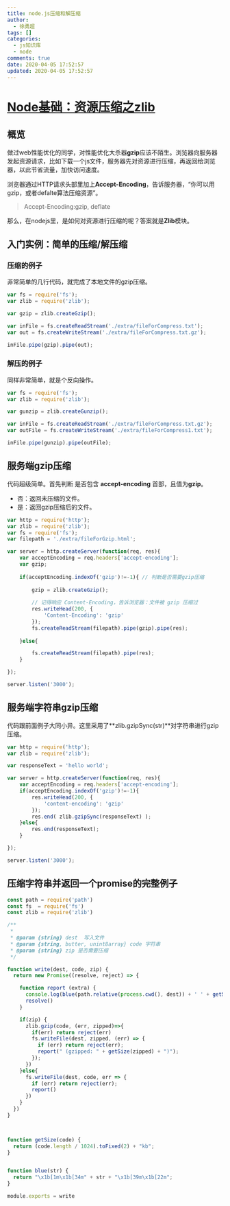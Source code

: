 ```yaml
---
title: node.js压缩和解压缩
author:
  - 徐勇超
tags: []
categories:
  - js知识库
  - node
comments: true
date: 2020-04-05 17:52:57
updated: 2020-04-05 17:52:57
---
```


# [Node基础：资源压缩之zlib](https://www.cnblogs.com/chyingp/p/6029054.html)

## 概览

做过web性能优化的同学，对性能优化大杀器**gzip**应该不陌生。浏览器向服务器发起资源请求，比如下载一个js文件，服务器先对资源进行压缩，再返回给浏览器，以此节省流量，加快访问速度。

浏览器通过HTTP请求头部里加上**Accept-Encoding**，告诉服务器，“你可以用gzip，或者defalte算法压缩资源”。

> Accept-Encoding:gzip, deflate

那么，在nodejs里，是如何对资源进行压缩的呢？答案就是**Zlib**模块。

## 入门实例：简单的压缩/解压缩

### 压缩的例子

非常简单的几行代码，就完成了本地文件的gzip压缩。

```javascript
var fs = require('fs');
var zlib = require('zlib');

var gzip = zlib.createGzip();

var inFile = fs.createReadStream('./extra/fileForCompress.txt');
var out = fs.createWriteStream('./extra/fileForCompress.txt.gz');

inFile.pipe(gzip).pipe(out);
```

<!-- more -->

### 解压的例子

同样非常简单，就是个反向操作。

```javascript
var fs = require('fs');
var zlib = require('zlib');

var gunzip = zlib.createGunzip();

var inFile = fs.createReadStream('./extra/fileForCompress.txt.gz');
var outFile = fs.createWriteStream('./extra/fileForCompress1.txt');

inFile.pipe(gunzip).pipe(outFile);
```

## 服务端gzip压缩

代码超级简单。首先判断 是否包含 **accept-encoding** 首部，且值为**gzip**。

- 否：返回未压缩的文件。
- 是：返回gzip压缩后的文件。

```javascript
var http = require('http');
var zlib = require('zlib');
var fs = require('fs');
var filepath = './extra/fileForGzip.html';

var server = http.createServer(function(req, res){
	var acceptEncoding = req.headers['accept-encoding'];
	var gzip;
	
	if(acceptEncoding.indexOf('gzip')!=-1){	// 判断是否需要gzip压缩
		
		gzip = zlib.createGzip();
		
		// 记得响应 Content-Encoding，告诉浏览器：文件被 gzip 压缩过
		res.writeHead(200, {
			'Content-Encoding': 'gzip'
		});
		fs.createReadStream(filepath).pipe(gzip).pipe(res);
	
	}else{

		fs.createReadStream(filepath).pipe(res);
	}

});

server.listen('3000');
```

## 服务端字符串gzip压缩

代码跟前面例子大同小异。这里采用了**zlib.gzipSync(str)**对字符串进行gzip压缩。

```javascript
var http = require('http');
var zlib = require('zlib');

var responseText = 'hello world';

var server = http.createServer(function(req, res){
	var acceptEncoding = req.headers['accept-encoding'];
	if(acceptEncoding.indexOf('gzip')!=-1){
		res.writeHead(200, {
			'content-encoding': 'gzip'
		});
		res.end( zlib.gzipSync(responseText) );
	}else{
		res.end(responseText);
	}

});

server.listen('3000');
```

## 压缩字符串并返回一个promise的完整例子

``` javascript
const path = require('path')
const fs  = require('fs')
const zlib = require('zlib')

/**
 * 
 * @param {string} dest  写入文件
 * @param {string, butter, unint8array} code 字符串
 * @param {string} zip 是否需要压缩
 */

function write(dest, code, zip) {
  return new Promise((resolve, reject) => {

    function report (extra) {
      console.log(blue(path.relative(process.cwd(), dest)) + ' ' + getSize(code) + (extra || ''))
      resolve()
    }

    if(zip) {
      zlib.gzip(code, (err, zipped)=>{
        if(err) return reject(err)
        fs.writeFile(dest, zipped, (err) => {
          if (err) return reject(err);
          report(" (gzipped: " + getSize(zipped) + ")");
        });
      })
    }else{
      fs.writeFile(dest, code, err => {
        if (err) return reject(err);
        report()
      })
    }
  })
}



function getSize(code) {
  return (code.length / 1024).toFixed(2) + "kb";
}


function blue(str) {
  return "\x1b[1m\x1b[34m" + str + "\x1b[39m\x1b[22m";
}

module.exports = write
```